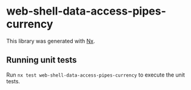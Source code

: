 # web-shell-data-access-pipes-currency

This library was generated with [Nx](https://nx.dev).

## Running unit tests

Run `nx test web-shell-data-access-pipes-currency` to execute the unit tests.
